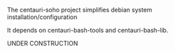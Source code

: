 The centauri-soho project simplifies debian system installation/configuration

It depends on centauri-bash-tools and centauri-bash-lib.

UNDER CONSTRUCTION
